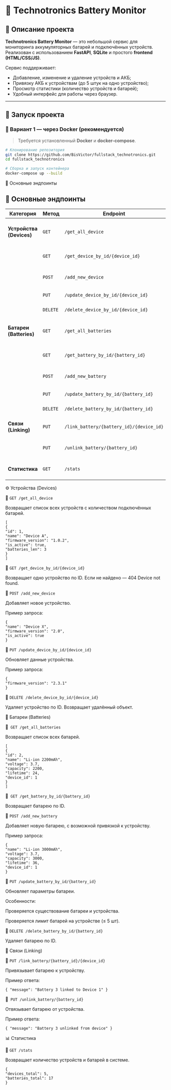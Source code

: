 # 🔋 Technotronics Battery Monitor

## 📘 Описание проекта

**Technotronics Battery Monitor** — это небольшой сервис для мониторинга аккумуляторных батарей и подключённых устройств.  
Реализован с использованием **FastAPI**, **SQLite** и простого **frontend (HTML/CSS/JS)**.

Сервис поддерживает:

- Добавление, изменение и удаление устройств и АКБ;
- Привязку АКБ к устройствам (до 5 штук на одно устройство);
- Просмотр статистики (количество устройств и батарей);
- Удобный интерфейс для работы через браузер.

---

## 🚀 Запуск проекта

### 🐳 Вариант 1 — через Docker (рекомендуется)

> Требуется установленный **Docker** и **docker-compose**.

```bash
# Клонирование репозитория
git clone https://github.com/BisVictor/fullstack_technotronics.git
cd fullstack_technotronics

# Сборка и запуск контейнера
docker-compose up --build
```

🚀 Основные эндпоинты

## 🚀 Основные эндпоинты

| Категория                | Метод    | Endpoint                                 | Описание                       |
| ------------------------ | -------- | ---------------------------------------- | ------------------------------ |
| **Устройства (Devices)** | `GET`    | `/get_all_device`                        | Получить список всех устройств |
|                          | `GET`    | `/get_device_by_id/{device_id}`          | Получить устройство по ID      |
|                          | `POST`   | `/add_new_device`                        | Добавить новое устройство      |
|                          | `PUT`    | `/update_device_by_id/{device_id}`       | Обновить устройство            |
|                          | `DELETE` | `/delete_device_by_id/{device_id}`       | Удалить устройство             |
| **Батареи (Batteries)**  | `GET`    | `/get_all_batteries`                     | Получить список всех батарей   |
|                          | `GET`    | `/get_battery_by_id/{battery_id}`        | Получить батарею по ID         |
|                          | `POST`   | `/add_new_battery`                       | Добавить новую батарею         |
|                          | `PUT`    | `/update_battery_by_id/{battery_id}`     | Обновить батарею               |
|                          | `DELETE` | `/delete_battery_by_id/{battery_id}`     | Удалить батарею                |
| **Связи (Linking)**      | `PUT`    | `/link_battery/{battery_id}/{device_id}` | Привязать батарею к устройству |
|                          | `PUT`    | `/unlink_battery/{battery_id}`           | Отвязать батарею от устройства |
| **Статистика**           | `GET`    | `/stats`                                 | Получить общую статистику      |

⚙️ Устройства (Devices)

🔹 `GET /get_all_device`

Возвращает список всех устройств с количеством подключённых батарей.

```
[
{
"id": 1,
"name": "Device A",
"firmware_version": "1.0.2",
"is_active": true,
"batteries_len": 3
}
]
```

🔹 `GET /get_device_by_id/{device_id}`

Возвращает одно устройство по ID.
Если не найдено — 404 Device not found.

🔹 `POST /add_new_device`

Добавляет новое устройство.

Пример запроса:

```
{
"name": "Device X",
"firmware_version": "2.0",
"is_active": true
}
```

🔹 `PUT /update_device_by_id/{device_id}`

Обновляет данные устройства.

Пример запроса:

```
{
"firmware_version": "2.3.1"
}
```

🔹 `DELETE /delete_device_by_id/{device_id}`

Удаляет устройство по ID.
Возвращает удалённый объект.

🔋 Батареи (Batteries)

🔹` GET /get_all_batteries`

Возвращает список всех батарей.

```
[
{
"id": 2,
"name": "Li-ion 2200mAh",
"voltage": 3.7,
"capacity": 2200,
"lifetime": 24,
"device_id": 1
}
]
```

🔹` GET /get_battery_by_id/{battery_id}`

Возвращает батарею по ID.

🔹 `POST /add_new_battery`

Добавляет новую батарею, с возможной привязкой к устройству.

Пример запроса:

```
{
"name": "Li-ion 3000mAh",
"voltage": 3.7,
"capacity": 3000,
"lifetime": 36,
"device_id": 1
}
```

🔹 `PUT /update_battery_by_id/{battery_id}`

Обновляет параметры батареи.

Особенности:

Проверяется существование батареи и устройства.

Проверяется лимит батарей на устройстве (≤ 5 шт).

🔹 `DELETE /delete_battery_by_id/{battery_id}`

Удаляет батарею по ID.

🔗 Связи (Linking)

🔹 `PUT /link_battery/{battery_id}/{device_id}`

Привязывает батарею к устройству.

Пример ответа:

```
{ "message": "Battery 3 linked to Device 1" }
```

🔹` PUT /unlink_battery/{battery_id}`

Отвязывает батарею от устройства.

Пример ответа:

`{ "message": "Battery 3 unlinked from device" }`

📊 Статистика

🔹 `GET /stats`

Возвращает количество устройств и батарей в системе.

```
{
"devices_total": 5,
"batteries_total": 17
}
```
